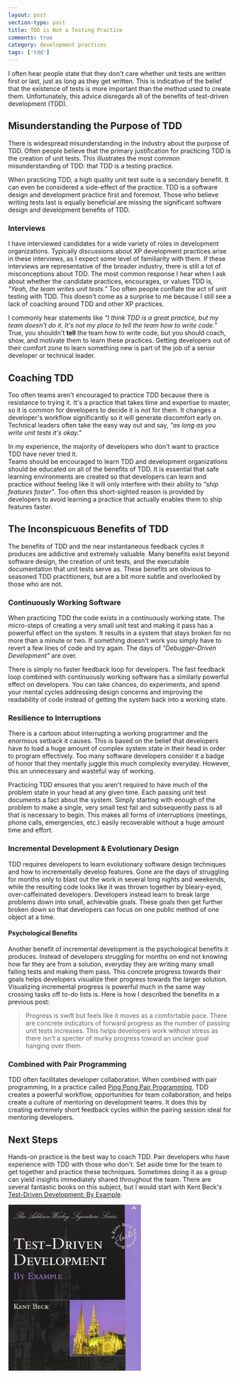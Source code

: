 ```yaml
---
layout: post
section-type: post
title: TDD is Not a Testing Practice 
comments: true
category: development practices
tags: ['tdd']
---
```


I often hear people state that they don't care whether unit tests are written first or last, just as long as they get written. This is indicative of the belief that the existence of tests is more important than the method used to create them. Unfortunately, this advice disregards all of the benefits of test-driven development (TDD). 

## Misunderstanding the Purpose of TDD 

There is widespread misunderstanding in the industry about the purpose of TDD. Often people believe that the primary justification for practicing TDD is the creation of unit tests. This illustrates the most common misunderstanding of TDD: that TDD is a testing practice.

When practicing TDD, a high quality unit test suite is a secondary benefit. It can even be considered a side-effect of the practice. TDD is a software design and development practice first and foremost. Those who believe writing tests last is equally beneficial are missing the significant software design and development benefits of TDD.

### Interviews

I have interviewed candidates for a wide variety of roles in development organizations. Typically discussions about XP development practices arise in these interviews, as I expect some level of familiarity with them. If these interviews are representative of the broader industry, there is still a lot of misconceptions about TDD. The most common response I hear when I ask about whether the candidate practices, encourages, or values TDD is, _"Yeah, the team writes unit tests."_ Too often people conflate the act of unit testing with TDD. This doesn't come as a surprise to me because I still see a lack of coaching around TDD and other XP practices.

I commonly hear statements like _"I think TDD is a great practice, but my team doesn't do it. It's not my place to tell the team how to write code."_ True, you shouldn't **tell** the team how to write code, but you should coach, show, and motivate them to learn these practices. Getting developers out of their comfort zone to learn something new is part of the job of a senior developer or technical leader.

## Coaching TDD

Too often teams aren't encouraged to practice TDD because there is resistance to trying it. It's a practice that takes time
 and expertise to master, so it is common for developers to decide it is not for them. It changes a developer's workflow significantly so it will generate discomfort early on. Technical leaders often take the easy way out and say, _"as long as you write unit tests it's okay."_ 

In my experience, the majority of developers who don't want to practice TDD have never tried it.  
 Teams should be encouraged to learn TDD and development organizations should be educated on all of the benefits of TDD.
 It is essential that safe learning environments are created so that developers can learn and practice without feeling like it will only interfere with their ability to _"ship features faster"_. Too often this short-sighted reason is provided by developers to avoid learning a practice that actually enables them to ship features faster. 


## The Inconspicuous Benefits of TDD

The benefits of TDD and the near instantaneous feedback cycles it produces are addictive and extremely valuable. Many benefits exist beyond software design, the creation of unit tests, and the executable documentation that unit tests serve as. These benefits are obvious to seasoned TDD practitioners, but are a bit more subtle and overlooked by those who are not.

### Continuously Working Software

When practicing TDD the code exists in a continuously working state. The micro-steps of creating a very small unit test and making it pass has a powerful effect on the system. It results in a system that stays broken for no more than a minute or two. If something doesn't work you simply have to revert a few lines of code and try again. The days of _"Debugger-Driven Development"_ are over.

There is simply no faster feedback loop for developers. The fast feedback loop combined with continuously working software has a similarly powerful effect on developers. You can take chances, do experiments, and spend your mental cycles addressing design concerns and improving the readability of code instead of getting the system back into a working state. 

### Resilience to Interruptions

There is a cartoon about interrupting a working programmer and the enormous setback it causes. This is based on the belief that developers have to load a huge amount of complex system state in their head in order to program effectively.
Too many software developers consider it a badge of honor that they mentally juggle this much complexity everyday. However, this an unnecessary and wasteful way of working. 
 
 Practicing TDD ensures that you aren't required to have much of the problem state in your head at any given time. Each passing unit test documents a fact about the system. Simply starting with enough of the problem to make a single, very small test fail and subsequently pass is all that is necessary to begin. This makes all forms of interruptions (meetings, phone calls, emergencies, etc.) easily recoverable without a huge amount time and effort. 

### Incremental Development & Evolutionary Design

TDD requires developers to learn evolutionary software design techniques and how to incrementally develop features. Gone are the days of struggling for months only to blast out the work in several long nights and weekends, while the resulting code looks like it was thrown together by bleary-eyed, over-caffeinated developers. Developers instead learn to break large problems down into small, achievable goals. These goals then get further broken down so that developers can focus on one public method of one object at a time. 

#### Psychological Benefits 

Another benefit of incremental development is the psychological benefits it produces. Instead of developers struggling for months on end not knowing how far they are from a solution, everyday they are writing many small failing tests and making them pass. This concrete progress towards their goals helps developers visualize their progress towards the larger solution. Visualizing incremental progress is powerful much in the same way crossing tasks off to-do lists is. Here is how I described the benefits in a previous post:

> Progress is swift but feels like it moves as a comfortable pace. There are concrete indicators of forward progress as the number of passing unit tests increases. This helps developers work without stress as there isn't a specter of murky progress toward an unclear goal hanging over them. <br />


### Combined with Pair Programming 

TDD often facilitates developer collaboration. When combined with pair programming, in a practice called [Ping Pong Pair Programming](/2015/04/18/ping-pong-pair-programming.html), TDD creates a powerful workflow, opportunities for team collaboration, and helps create a culture of mentoring on development teams. It does this by creating extremely short feedback cycles within the pairing session ideal for mentoring developers.

## Next Steps 

Hands-on practice is the best way to coach TDD. Pair developers who have experience with TDD with those who don't. Set aside time for the team to get together and practice these techniques. Sometimes doing it as a group can yield insights immediately shared throughout the team. There are several fantastic books on this subject, but I would start with Kent Beck's [Test-Driven Development: By Example](https://www.amazon.com/Test-Driven-Development-Kent-Beck/dp/0321146530/ref=sr_1_1?s=books&ie=UTF8&qid=1495277882&sr=1-1&keywords=tdd+by+example).

 <img class="img-responsive" src="/img/tdd_by_example.jpg" />